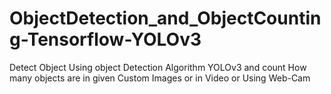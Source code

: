 # ObjectDetection_and_ObjectCounting-Tensorflow-YOLOv3
Detect Object Using object Detection Algorithm YOLOv3 and count How many objects are in given Custom Images or in Video or Using Web-Cam
